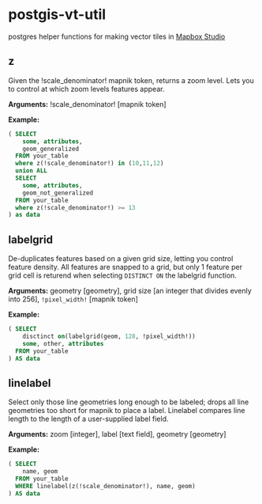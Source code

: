 postgis-vt-util
========

postgres helper functions for making vector tiles in [Mapbox Studio]()

## z

Given the !scale_denominator! mapnik token, returns a zoom level. Lets you to control at which zoom levels features appear.

**Arguments:** !scale_denominator! [mapnik token]

**Example:**

```sql
( SELECT
    some, attributes,
    geom_generalized
  FROM your_table
  where z(!scale_denominator!) in (10,11,12)
  union ALL
  SELECT
    some, attributes,
    geom_not_generalized
  FROM your_table
  where z(!scale_denominator!) >= 13
) as data
```

## labelgrid

De-duplicates features based on a given grid size, letting you control feature density. All features are snapped to a grid, but only 1 feature per grid cell is returend when selecting `DISTINCT ON` the labelgrid function.

**Arguments:** geometry [geometry], grid size [an integer that divides evenly into 256], `!pixel_width!` [mapnik token]

**Example:**

```sql
( SELECT
    disctinct on(labelgrid(geom, 128, !pixel_width!))
    some, other, attributes
  FROM your_table
) AS data
```

## linelabel

Select only those line geometries long enough to be labeled; drops all line geometries too short for mapnik to place a label. Linelabel compares line length to the length of a user-supplied label field.

**Arguments:** zoom [integer], label [text field], geometry [geometry]

**Example:**

```sql
( SELECT
    name, geom
  FROM your_table
  WHERE linelabel(z(!scale_denominator!), name, geom)
) AS data
```
